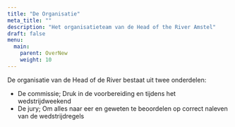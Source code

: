 ```yaml
---
title: "De Organisatie"
meta_title: ""
description: "Het organisatieteam van de Head of the River Amstel"
draft: false
menu:
  main:
    parent: OverNew
    weight: 10
---
```

De organisatie van de Head of de River bestaat uit twee onderdelen:
- De commissie; Druk in de voorbereiding en tijdens het wedstrijdweekend
- De jury; Om alles naar eer en geweten te beoordelen op correct naleven van de wedstrijdregels